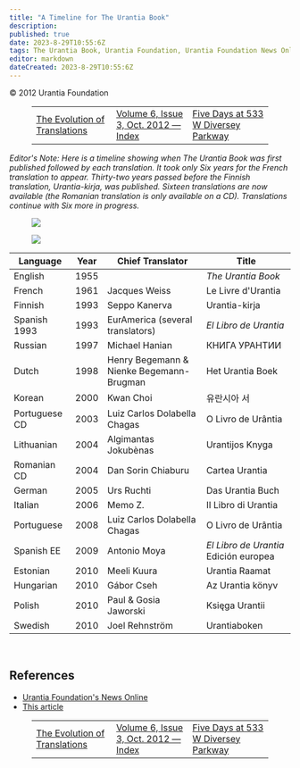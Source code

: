 ```yaml
---
title: "A Timeline for The Urantia Book"
description: 
published: true
date: 2023-8-29T10:55:6Z
tags: The Urantia Book, Urantia Foundation, Urantia Foundation News Online, article
editor: markdown
dateCreated: 2023-8-29T10:55:6Z
---
```


<p class="v-card v-sheet theme--light gray lighten-3 px-2">© 2012 Urantia Foundation</p>
<figure class="table chapter-navigator">
  <table>
    <tbody>
      <tr>
        <td>
        <a href="/en/article/Georges_Michelson_Dupont/The_Evolution_of_Translations">
          <span class="mdi mdi-arrow-left-drop-circle"></span><span class="pl-2">The Evolution of Translations</span>
        </a>
        </td>
        <td>
        <a href="/en/index/articles_uf_news_online#volume-6-issue-3-oct-2012">
          <span class="mdi mdi-book-open-variant"></span><span class="pl-2">Volume 6, Issue 3, Oct. 2012 — Index</span>
        </a>
        </td>
        <td>
        <a href="/en/article/Angela_Thurston/Five_Days_at_533_W_Diversey_Parkway">
          <span class="pr-2">Five Days at 533 W Diversey Parkway</span><span class="mdi mdi-arrow-right-drop-circle"></span>
        </a>
        </td>
      </tr>
    </tbody>
  </table>
</figure>


_Editor's Note: Here is a timeline showing when The Urantia Book was first published followed by each translation. It took only Six years for the French translation to appear. Thirty-two years passed before the Finnish translation, Urantia-kirja, was published. Sixteen translations are now available (the Romanian translation is only available on a CD). Translations continue with Six more in progress._

<figure id="Figure_1" class="image urantiapedia">
<img src="/image/article/UF_News_Online/2012_08/029.jpg">
</figure>

<figure id="Figure_2" class="image urantiapedia image-style-align-left">
<img src="/image/article/UF_News_Online/2012_08/030.jpg">
</figure>

Language | Year | Chief Translator | Title
--- | --- | --- | ---
English | 1955 | | _The Urantia Book_
French | 1961 | Jacques Weiss | Le Livre d'Urantia
Finnish | 1993 | Seppo Kanerva | Urantia-kirja
Spanish 1993 | 1993 | EurAmerica (several translators) | _El Libro de Urantia_
Russian | 1997 | Michael Hanian | КНИГА УРАНТИИ
Dutch | 1998 | Henry Begemann & Nienke Begemann-Brugman | Het Urantia Boek
Korean | 2000 | Kwan Choi | 유란시아 서
Portuguese CD | 2003 | Luiz Carlos Dolabella Chagas | O Livro de Urântia
Lithuanian | 2004 | Algimantas Jokubènas | Urantijos Knyga
Romanian CD | 2004 | Dan Sorin Chiaburu | Cartea Urantia
German | 2005 | Urs Ruchti | Das Urantia Buch
Italian | 2006 | Memo Z. | II Libro di Urantia
Portuguese | 2008 | Luiz Carlos Dolabella Chagas | O Livro de Urântia
Spanish EE | 2009 | Antonio Moya | _El Libro de Urantia_ Edición europea
Estonian | 2010 | Meeli Kuura | Urantia Raamat
Hungarian | 2010 | Gábor Cseh | Az Urantia könyv
Polish | 2010 | Paul & Gosia Jaworski | Księga Urantii
Swedish | 2010 | Joel Rehnström | Urantiaboken
<br style="clear:both;"/>

## References

- [Urantia Foundation's News Online](https://www.urantia.org/urantia-foundation/newsletter-pdf-archives)
- [This article](https://www.urantia.org/news/2012-08/timeline-urantia-book-and-its-translations)

<figure class="table chapter-navigator">
  <table>
    <tbody>
      <tr>
        <td>
        <a href="/en/article/Georges_Michelson_Dupont/The_Evolution_of_Translations">
          <span class="mdi mdi-arrow-left-drop-circle"></span><span class="pl-2">The Evolution of Translations</span>
        </a>
        </td>
        <td>
        <a href="/en/index/articles_uf_news_online#volume-6-issue-3-oct-2012">
          <span class="mdi mdi-book-open-variant"></span><span class="pl-2">Volume 6, Issue 3, Oct. 2012 — Index</span>
        </a>
        </td>
        <td>
        <a href="/en/article/Angela_Thurston/Five_Days_at_533_W_Diversey_Parkway">
          <span class="pr-2">Five Days at 533 W Diversey Parkway</span><span class="mdi mdi-arrow-right-drop-circle"></span>
        </a>
        </td>
      </tr>
    </tbody>
  </table>
</figure>
